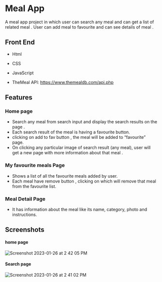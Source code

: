 
# Meal App

A meal app project in which user can search any meal and can get a list of related meal .
User can add meal to favourite and can see details of meal . 






## Front End 

- Html

- CSS

- JavaScript

- TheMeal API: https://www.themealdb.com/api.php


## Features
### Home page

- Search any meal from search input and display the search results on the page . 
- Each search result of the meal is having a favourite button. 
- clicking on add to fav button ,  the meal will be added to “favourite” page.
- On clicking any particular image of search result (any meal), user will get a new page with more information about that meal . 

### My favourite meals Page

-  Shows a list of all the favourite meals added by user.
-  Each meal have remove button , clicking on which will remove that meal from the favourite list.

### Meal Detail Page
- It has information about the meal like its name, category, photo and instructions. 

## Screenshots

#### home page 
![Screenshot 2023-01-26 at 2 42 05 PM](https://user-images.githubusercontent.com/109090729/214798709-0b5f6628-5b67-4cfc-a6e6-20fe29c52fb3.png)

#### Search page 

![Screenshot 2023-01-26 at 2 41 02 PM](https://user-images.githubusercontent.com/109090729/214798849-d9b4e415-56ea-4b07-9291-27302a122de4.png)

